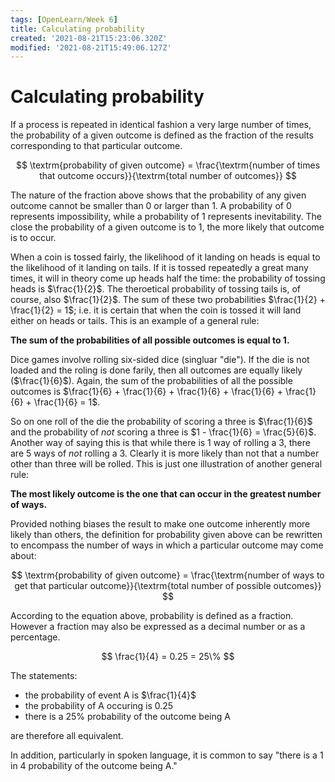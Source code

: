 ```yaml
---
tags: [OpenLearn/Week 6]
title: Calculating probability
created: '2021-08-21T15:23:06.320Z'
modified: '2021-08-21T15:49:06.127Z'
---
```


# Calculating probability

If a process is repeated in identical fashion a very large number of times, the probability of a given outcome is defined as the fraction of the results corresponding to that particular outcome.

$$
\textrm{probability of given outcome} = \frac{\textrm{number of times that outcome occurs}}{\textrm{total number of outcomes}}
$$

The nature of the fraction above shows that the probability of any given outcome cannot be smaller than 0 or larger than 1. A probability of 0 represents impossibility, while a probability of 1 represents inevitability. The close the probability of a given outcome is to 1, the more likely that outcome is to occur. 

When a coin is tossed fairly, the likelihood of it landing on heads is equal to the likelihood of it landing on tails. If it is tossed repeatedly a great many times, it will in theory come up heads half the time: the probability of tossing heads is $\frac{1}{2}$. The theroetical probability of tossing tails is, of course, also $\frac{1}{2}$. The sum of these two probabilities $\frac{1}{2} + \frac{1}{2} = 1$; i.e. it is certain that when the coin is tossed it will land either on heads or tails. This is an example of a general rule:

**The sum of the probabilities of all possible outcomes is equal to 1.**

Dice games involve rolling six-sided dice (singluar "die"). If the die is not loaded and the roling is done farily, then all outcomes are equally likely ($\frac{1}{6}$). Again, the sum of the probabilities of all the possible outcomes is $\frac{1}{6} + \frac{1}{6} + \frac{1}{6} + \frac{1}{6} + \frac{1}{6} + \frac{1}{6} = 1$.

So on one roll of the die the probability of scoring a three is $\frac{1}{6}$ and the probability of _not_ scoring a three is $1 - \frac{1}{6} = \frac{5}{6}$. Another way of saying this is that while there is 1 way of rolling a 3, there are 5 ways of _not_ rolling a 3. Clearly it is more likely than not that a number other than three will be rolled. This is just one illustration of another general rule:

**The most likely outcome is the one that can occur in the greatest number of ways.**

Provided nothing biases the result to make one outcome inherently more likely than others, the definition for probability given above can be rewritten to encompass the number of ways in which a particular outcome may come about:

$$
\textrm{probability of given outcome} = \frac{\textrm{number of ways to get that particular outcome}}{\textrm{total number of possible outcomes}}
$$

According to the equation above, probability is defined as a fraction. However a fraction may also be expressed as a decimal number or as a percentage.

$$
\frac{1}{4} = 0.25 = 25\%
$$

The statements:

- the probability of event A is $\frac{1}{4}$
- the probability of A occuring is 0.25
- there is a 25% probability of the outcome being A

are therefore all equivalent.

In addition, particularly in spoken language, it is common to say "there is a 1 in 4 probability of the outcome being A."
